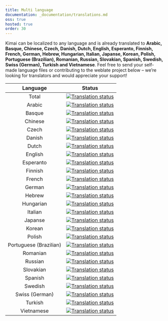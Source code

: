 ```yaml
---
title: Multi language
documentation: _documentation/translations.md
oss: true
hosted: true
order: 30
---
```


Kimai can be localized to any language and is already translated to 
**Arabic, Basque, Chinese, Czech, Danish, Dutch, English, Esperanto, Finnish, French, German, Hebrew, Hungarian, Italian, Japanse, Korean, Polish, Portuguese (Brazilian), Romanian, Russian, Slovakian, Spanish, Swedish, Swiss (German), Turkish and Vietnamese**.
Feel free to send your self-made language files or contributing to the weblate project below  – we’re looking for translators and would appreciate your support!

| Language  | Status |
| :-------: | :----: |
| Total | [![Translation status](https://hosted.weblate.org/widgets/kimai/-/svg-badge.svg)](https://hosted.weblate.org/engage/kimai/) |
| Arabic  | [![Translation status](https://hosted.weblate.org/widgets/kimai/ar/svg-badge.svg)](https://hosted.weblate.org/engage/kimai/ar/)  |
| Basque  | [![Translation status](https://hosted.weblate.org/widgets/kimai/eu/svg-badge.svg)](https://hosted.weblate.org/engage/kimai/eu/)  |
| Chinese  | [![Translation status](https://hosted.weblate.org/widgets/kimai/zh_Hans/svg-badge.svg)](https://hosted.weblate.org/engage/kimai/zh_Hans/)  |
| Czech  | [![Translation status](https://hosted.weblate.org/widgets/kimai/cs/svg-badge.svg)](https://hosted.weblate.org/engage/kimai/cs/)  |
| Danish  | [![Translation status](https://hosted.weblate.org/widgets/kimai/da/svg-badge.svg)](https://hosted.weblate.org/engage/kimai/da/)  |
| Dutch  | [![Translation status](https://hosted.weblate.org/widgets/kimai/nl/svg-badge.svg)](https://hosted.weblate.org/engage/kimai/nl/)  |
| English  | [![Translation status](https://hosted.weblate.org/widgets/kimai/en/svg-badge.svg)](https://hosted.weblate.org/engage/kimai/en/)  |
| Esperanto  | [![Translation status](https://hosted.weblate.org/widgets/kimai/eo/svg-badge.svg)](https://hosted.weblate.org/engage/kimai/eo/)  |
| Finnish  | [![Translation status](https://hosted.weblate.org/widgets/kimai/fi/svg-badge.svg)](https://hosted.weblate.org/engage/kimai/fi/)  |
| French  | [![Translation status](https://hosted.weblate.org/widgets/kimai/fr/svg-badge.svg)](https://hosted.weblate.org/engage/kimai/fr/)  |
| German  | [![Translation status](https://hosted.weblate.org/widgets/kimai/de/svg-badge.svg)](https://hosted.weblate.org/engage/kimai/de/)  |
| Hebrew  | [![Translation status](https://hosted.weblate.org/widgets/kimai/he/svg-badge.svg)](https://hosted.weblate.org/engage/kimai/he/)  |
| Hungarian  | [![Translation status](https://hosted.weblate.org/widgets/kimai/hu/svg-badge.svg)](https://hosted.weblate.org/engage/kimai/hu/)  |
| Italian  | [![Translation status](https://hosted.weblate.org/widgets/kimai/it/svg-badge.svg)](https://hosted.weblate.org/engage/kimai/it/)  |
| Japanse  | [![Translation status](https://hosted.weblate.org/widgets/kimai/ja/svg-badge.svg)](https://hosted.weblate.org/engage/kimai/ja/)  |
| Korean  | [![Translation status](https://hosted.weblate.org/widgets/kimai/ko/svg-badge.svg)](https://hosted.weblate.org/engage/kimai/ko/)  |
| Polish  | [![Translation status](https://hosted.weblate.org/widgets/kimai/pl/svg-badge.svg)](https://hosted.weblate.org/engage/kimai/pl/)  |
| Portuguese (Brazilian)  | [![Translation status](https://hosted.weblate.org/widgets/kimai/pt_BR/svg-badge.svg)](https://hosted.weblate.org/engage/kimai/pt_BR/)  |
| Romanian  | [![Translation status](https://hosted.weblate.org/widgets/kimai/ro/svg-badge.svg)](https://hosted.weblate.org/engage/kimai/ro/)  |
| Russian  | [![Translation status](https://hosted.weblate.org/widgets/kimai/ru/svg-badge.svg)](https://hosted.weblate.org/engage/kimai/ru/)  |
| Slovakian  | [![Translation status](https://hosted.weblate.org/widgets/kimai/sk/svg-badge.svg)](https://hosted.weblate.org/engage/kimai/sk/)  |
| Spanish  | [![Translation status](https://hosted.weblate.org/widgets/kimai/es/svg-badge.svg)](https://hosted.weblate.org/engage/kimai/es/)  |
| Swedish  | [![Translation status](https://hosted.weblate.org/widgets/kimai/sv/svg-badge.svg)](https://hosted.weblate.org/engage/kimai/sv/)  |
| Swiss (German)  | [![Translation status](https://hosted.weblate.org/widgets/kimai/de_CH/svg-badge.svg)](https://hosted.weblate.org/engage/kimai/de_CH/)  |
| Turkish  | [![Translation status](https://hosted.weblate.org/widgets/kimai/tr/svg-badge.svg)](https://hosted.weblate.org/engage/kimai/tr/)  |
| Vietnamese  | [![Translation status](https://hosted.weblate.org/widgets/kimai/vi/svg-badge.svg)](https://hosted.weblate.org/engage/kimai/vi/)  |
